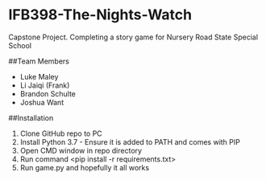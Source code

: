 # IFB398-The-Nights-Watch
Capstone Project. Completing a story game for Nursery Road State Special School

##Team Members
* Luke Maley
* Li Jaiqi (Frank)
* Brandon Schulte
* Joshua Want

##Installation
1. Clone GitHub repo to PC
2. Install Python 3.7 - Ensure it is added to PATH and comes with PIP
3. Open CMD window in repo directory
4. Run command <pip install -r requirements.txt>
5. Run game.py and hopefully it all works

